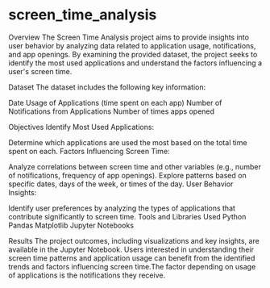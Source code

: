 # screen_time_analysis
Overview
The Screen Time Analysis project aims to provide insights into user behavior by analyzing data related to application usage, notifications, and app openings. By examining the provided dataset, the project seeks to identify the most used applications and understand the factors influencing a user's screen time.

Dataset
The dataset includes the following key information:

Date
Usage of Applications (time spent on each app)
Number of Notifications from Applications
Number of times apps opened

Objectives
Identify Most Used Applications:

Determine which applications are used the most based on the total time spent on each.
Factors Influencing Screen Time:

Analyze correlations between screen time and other variables (e.g., number of notifications, frequency of app openings).
Explore patterns based on specific dates, days of the week, or times of the day.
User Behavior Insights:

Identify user preferences by analyzing the types of applications that contribute significantly to screen time.
Tools and Libraries Used
Python
Pandas
Matplotlib
Jupyter Notebooks

Results
The project outcomes, including visualizations and key insights, are available in the Jupyter Notebook. Users interested in understanding their screen time patterns and application usage can benefit from the identified trends and factors influencing screen time.The factor depending on usage of applications is the notifications they receive.

